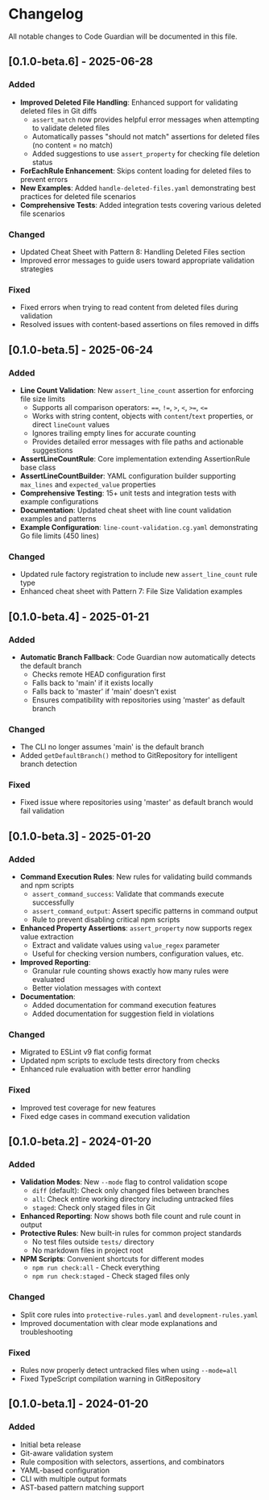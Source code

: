 # Changelog

All notable changes to Code Guardian will be documented in this file.

## [0.1.0-beta.6] - 2025-06-28

### Added
- **Improved Deleted File Handling**: Enhanced support for validating deleted files in Git diffs
  - `assert_match` now provides helpful error messages when attempting to validate deleted files
  - Automatically passes "should not match" assertions for deleted files (no content = no match)
  - Added suggestions to use `assert_property` for checking file deletion status
- **ForEachRule Enhancement**: Skips content loading for deleted files to prevent errors
- **New Examples**: Added `handle-deleted-files.yaml` demonstrating best practices for deleted file scenarios
- **Comprehensive Tests**: Added integration tests covering various deleted file scenarios

### Changed
- Updated Cheat Sheet with Pattern 8: Handling Deleted Files section
- Improved error messages to guide users toward appropriate validation strategies

### Fixed
- Fixed errors when trying to read content from deleted files during validation
- Resolved issues with content-based assertions on files removed in diffs

## [0.1.0-beta.5] - 2025-06-24

### Added
- **Line Count Validation**: New `assert_line_count` assertion for enforcing file size limits
  - Supports all comparison operators: `==`, `!=`, `>`, `<`, `>=`, `<=`
  - Works with string content, objects with `content`/`text` properties, or direct `lineCount` values
  - Ignores trailing empty lines for accurate counting
  - Provides detailed error messages with file paths and actionable suggestions
- **AssertLineCountRule**: Core implementation extending AssertionRule base class
- **AssertLineCountBuilder**: YAML configuration builder supporting `max_lines` and `expected_value` properties
- **Comprehensive Testing**: 15+ unit tests and integration tests with example configurations
- **Documentation**: Updated cheat sheet with line count validation examples and patterns
- **Example Configuration**: `line-count-validation.cg.yaml` demonstrating Go file limits (450 lines)

### Changed
- Updated rule factory registration to include new `assert_line_count` rule type
- Enhanced cheat sheet with Pattern 7: File Size Validation examples

## [0.1.0-beta.4] - 2025-01-21

### Added
- **Automatic Branch Fallback**: Code Guardian now automatically detects the default branch
  - Checks remote HEAD configuration first
  - Falls back to 'main' if it exists locally
  - Falls back to 'master' if 'main' doesn't exist
  - Ensures compatibility with repositories using 'master' as default branch

### Changed
- The CLI no longer assumes 'main' is the default branch
- Added `getDefaultBranch()` method to GitRepository for intelligent branch detection

### Fixed
- Fixed issue where repositories using 'master' as default branch would fail validation

## [0.1.0-beta.3] - 2025-01-20

### Added
- **Command Execution Rules**: New rules for validating build commands and npm scripts
  - `assert_command_success`: Validate that commands execute successfully
  - `assert_command_output`: Assert specific patterns in command output
  - Rule to prevent disabling critical npm scripts
- **Enhanced Property Assertions**: `assert_property` now supports regex value extraction
  - Extract and validate values using `value_regex` parameter
  - Useful for checking version numbers, configuration values, etc.
- **Improved Reporting**: 
  - Granular rule counting shows exactly how many rules were evaluated
  - Better violation messages with context
- **Documentation**: 
  - Added documentation for command execution features
  - Added documentation for suggestion field in violations

### Changed
- Migrated to ESLint v9 flat config format
- Updated npm scripts to exclude tests directory from checks
- Enhanced rule evaluation with better error handling

### Fixed
- Improved test coverage for new features
- Fixed edge cases in command execution validation

## [0.1.0-beta.2] - 2024-01-20

### Added
- **Validation Modes**: New `--mode` flag to control validation scope
  - `diff` (default): Check only changed files between branches
  - `all`: Check entire working directory including untracked files
  - `staged`: Check only staged files in Git
- **Enhanced Reporting**: Now shows both file count and rule count in output
- **Protective Rules**: New built-in rules for common project standards
  - No test files outside `tests/` directory
  - No markdown files in project root
- **NPM Scripts**: Convenient shortcuts for different modes
  - `npm run check:all` - Check everything
  - `npm run check:staged` - Check staged files only

### Changed
- Split core rules into `protective-rules.yaml` and `development-rules.yaml`
- Improved documentation with clear mode explanations and troubleshooting

### Fixed
- Rules now properly detect untracked files when using `--mode=all`
- Fixed TypeScript compilation warning in GitRepository

## [0.1.0-beta.1] - 2024-01-20

### Added
- Initial beta release
- Git-aware validation system
- Rule composition with selectors, assertions, and combinators
- YAML-based configuration
- CLI with multiple output formats
- AST-based pattern matching support